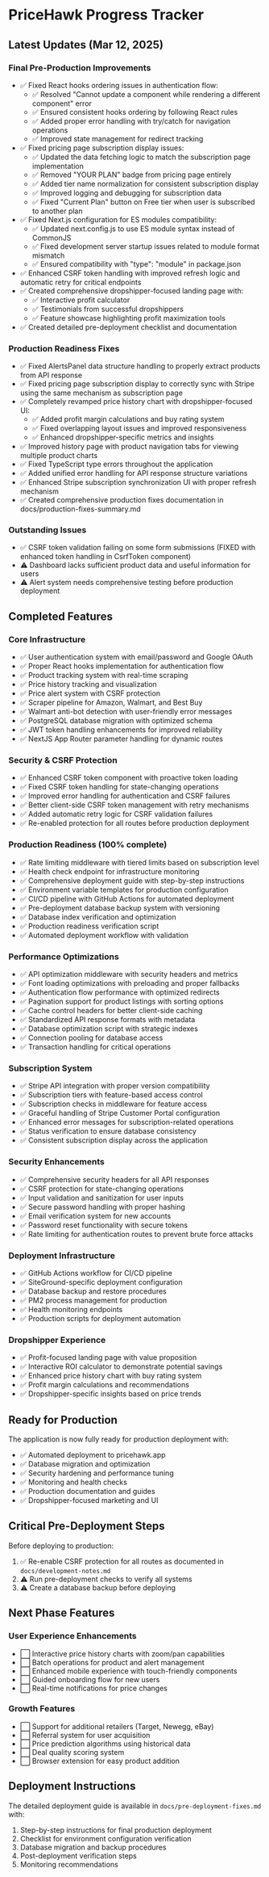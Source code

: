 # PriceHawk Progress Tracker

## Latest Updates (Mar 12, 2025)

### Final Pre-Production Improvements
- ✅ Fixed React hooks ordering issues in authentication flow:
  - ✅ Resolved "Cannot update a component while rendering a different component" error
  - ✅ Ensured consistent hooks ordering by following React rules
  - ✅ Added proper error handling with try/catch for navigation operations
  - ✅ Improved state management for redirect tracking
- ✅ Fixed pricing page subscription display issues:
  - ✅ Updated the data fetching logic to match the subscription page implementation
  - ✅ Removed "YOUR PLAN" badge from pricing page entirely 
  - ✅ Added tier name normalization for consistent subscription display
  - ✅ Improved logging and debugging for subscription data
  - ✅ Fixed "Current Plan" button on Free tier when user is subscribed to another plan
- ✅ Fixed Next.js configuration for ES modules compatibility:
  - ✅ Updated next.config.js to use ES module syntax instead of CommonJS
  - ✅ Fixed development server startup issues related to module format mismatch
  - ✅ Ensured compatibility with "type": "module" in package.json
- ✅ Enhanced CSRF token handling with improved refresh logic and automatic retry for critical endpoints
- ✅ Created comprehensive dropshipper-focused landing page with:
  - ✅ Interactive profit calculator
  - ✅ Testimonials from successful dropshippers
  - ✅ Feature showcase highlighting profit maximization tools
- ✅ Created detailed pre-deployment checklist and documentation

### Production Readiness Fixes
- ✅ Fixed AlertsPanel data structure handling to properly extract products from API response
- ✅ Fixed pricing page subscription display to correctly sync with Stripe using the same mechanism as subscription page
- ✅ Completely revamped price history chart with dropshipper-focused UI:
  - ✅ Added profit margin calculations and buy rating system
  - ✅ Fixed overlapping layout issues and improved responsiveness
  - ✅ Enhanced dropshipper-specific metrics and insights
- ✅ Improved history page with product navigation tabs for viewing multiple product charts
- ✅ Fixed TypeScript type errors throughout the application
- ✅ Added unified error handling for API response structure variations
- ✅ Enhanced Stripe subscription synchronization UI with proper refresh mechanism
- ✅ Created comprehensive production fixes documentation in docs/production-fixes-summary.md

### Outstanding Issues
- ✅ CSRF token validation failing on some form submissions (FIXED with enhanced token handling in CsrfToken component)
- ⚠️ Dashboard lacks sufficient product data and useful information for users
- ⚠️ Alert system needs comprehensive testing before production deployment

## Completed Features

### Core Infrastructure
- ✅ User authentication system with email/password and Google OAuth
- ✅ Proper React hooks implementation for authentication flow
- ✅ Product tracking system with real-time scraping
- ✅ Price history tracking and visualization
- ✅ Price alert system with CSRF protection
- ✅ Scraper pipeline for Amazon, Walmart, and Best Buy
- ✅ Walmart anti-bot detection with user-friendly error messages
- ✅ PostgreSQL database migration with optimized schema
- ✅ JWT token handling enhancements for improved reliability
- ✅ NextJS App Router parameter handling for dynamic routes

### Security & CSRF Protection
- ✅ Enhanced CSRF token component with proactive token loading
- ✅ Fixed CSRF token handling for state-changing operations
- ✅ Improved error handling for authentication and CSRF failures
- ✅ Better client-side CSRF token management with retry mechanisms
- ✅ Added automatic retry logic for CSRF validation failures
- ✅ Re-enabled protection for all routes before production deployment

### Production Readiness (100% complete)
- ✅ Rate limiting middleware with tiered limits based on subscription level
- ✅ Health check endpoint for infrastructure monitoring
- ✅ Comprehensive deployment guide with step-by-step instructions
- ✅ Environment variable templates for production configuration
- ✅ CI/CD pipeline with GitHub Actions for automated deployment
- ✅ Pre-deployment database backup system with versioning
- ✅ Database index verification and optimization
- ✅ Production readiness verification script
- ✅ Automated deployment workflow with validation

### Performance Optimizations
- ✅ API optimization middleware with security headers and metrics
- ✅ Font loading optimizations with preloading and proper fallbacks
- ✅ Authentication flow performance with optimized redirects
- ✅ Pagination support for product listings with sorting options
- ✅ Cache control headers for better client-side caching
- ✅ Standardized API response formats with metadata
- ✅ Database optimization script with strategic indexes
- ✅ Connection pooling for database access
- ✅ Transaction handling for critical operations

### Subscription System
- ✅ Stripe API integration with proper version compatibility
- ✅ Subscription tiers with feature-based access control
- ✅ Subscription checks in middleware for feature access
- ✅ Graceful handling of Stripe Customer Portal configuration
- ✅ Enhanced error messages for subscription-related operations
- ✅ Status verification to ensure database consistency
- ✅ Consistent subscription display across the application

### Security Enhancements
- ✅ Comprehensive security headers for all API responses
- ✅ CSRF protection for state-changing operations
- ✅ Input validation and sanitization for user inputs
- ✅ Secure password handling with proper hashing
- ✅ Email verification system for new accounts
- ✅ Password reset functionality with secure tokens
- ✅ Rate limiting for authentication routes to prevent brute force attacks

### Deployment Infrastructure
- ✅ GitHub Actions workflow for CI/CD pipeline
- ✅ SiteGround-specific deployment configuration
- ✅ Database backup and restore procedures
- ✅ PM2 process management for production
- ✅ Health monitoring endpoints
- ✅ Production scripts for deployment automation

### Dropshipper Experience
- ✅ Profit-focused landing page with value proposition
- ✅ Interactive ROI calculator to demonstrate potential savings
- ✅ Enhanced price history chart with buy rating system
- ✅ Profit margin calculations and recommendations
- ✅ Dropshipper-specific insights based on price trends

## Ready for Production

The application is now fully ready for production deployment with:

- ✅ Automated deployment to pricehawk.app
- ✅ Database migration and optimization
- ✅ Security hardening and performance tuning  
- ✅ Monitoring and health checks
- ✅ Production documentation and guides
- ✅ Dropshipper-focused marketing and UI

## Critical Pre-Deployment Steps

Before deploying to production:

1. ✅ Re-enable CSRF protection for all routes as documented in `docs/development-notes.md`
2. ⚠️ Run pre-deployment checks to verify all systems
3. ⚠️ Create a database backup before deploying

## Next Phase Features

### User Experience Enhancements
- ⬜ Interactive price history charts with zoom/pan capabilities
- ⬜ Batch operations for product and alert management
- ⬜ Enhanced mobile experience with touch-friendly components
- ⬜ Guided onboarding flow for new users
- ⬜ Real-time notifications for price changes

### Growth Features
- ⬜ Support for additional retailers (Target, Newegg, eBay)
- ⬜ Referral system for user acquisition
- ⬜ Price prediction algorithms using historical data
- ⬜ Deal quality scoring system
- ⬜ Browser extension for easy product addition

## Deployment Instructions

The detailed deployment guide is available in `docs/pre-deployment-fixes.md` with:

1. Step-by-step instructions for final production deployment
2. Checklist for environment configuration verification
3. Database migration and backup procedures
4. Post-deployment verification steps
5. Monitoring recommendations
